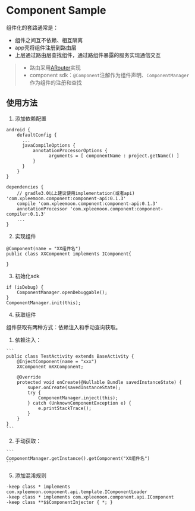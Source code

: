 # Component Sample

组件化的套路通常是：

  - 组件之间互不依赖、相互隔离
  - app壳将组件注册到路由层
  - 上层通过路由层查找组件，通过路组件暴露的服务实现通信交互

> - 路由采用[ARouter](https://github.com/alibaba/ARouter)实现
> - component sdk：`@Component`注解作为组件声明、`ComponentManager`作为组件的注册和查找

## 使用方法

1. 添加依赖配置

  ```
  android {
      defaultConfig {
      	...
      	javaCompileOptions {
      	    annotationProcessorOptions {
      		      arguments = [ componentName : project.getName() ]
      	    }
      	}
      }
  }

  dependencies {
      // gradle3.0以上建议使用implementation(或者api) 'com.xpleemoon.component:component-api:0.1.3'
      compile 'com.xpleemoon.component:component-api:0.1.3'
      annotationProcessor 'com.xpleemoon.component:component-compiler:0.1.3'
      ...
  }
  ```

2. 实现组件

  ```
  @Component(name = "XX组件名")
  public class XXComponent implements IComponent{

  }
  ```

3. 初始化sdk

  ```
  if (isDebug) {
      ComponentManager.openDebuggable();
  }
  ComponentManager.init(this);
  ```

4. 获取组件

  组件获取有两种方式：依赖注入和手动查询获取。

  1. 依赖注入：

    ```
    public class TestActivity extends BaseActivity {
        @InjectComponent(name = "xxx")
        XXComponent mXXComponent;

        @Override
        protected void onCreate(@Nullable Bundle savedInstanceState) {
            super.onCreate(savedInstanceState);
            try {
                ComponentManager.inject(this);
            } catch (UnknownComponentException e) {
                e.printStackTrace();
            }
        }
    }
    ```

  2. 手动获取：

    ```
    ComponentManager.getInstance().getComponent("XX组件名")
    ```

5. 添加混淆规则

  ```
  -keep class * implements com.xpleemoon.component.api.template.IComponentLoader
  -keep class * implements com.xpleemoon.component.api.IComponent
  -keep class **$$ComponentInjector { *; }
  ```
